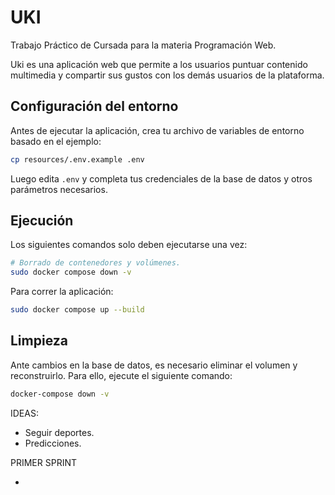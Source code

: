 # UKI

Trabajo Práctico de Cursada para la materia Programación Web.

Uki es una aplicación web que permite a los usuarios puntuar contenido multimedia y compartir sus gustos con los demás usuarios de la plataforma.

## Configuración del entorno

Antes de ejecutar la aplicación, crea tu archivo de variables de entorno basado en el ejemplo:

```bash
cp resources/.env.example .env
```

Luego edita `.env` y completa tus credenciales de la base de datos y otros parámetros necesarios.

## Ejecución

Los siguientes comandos solo deben ejecutarse una vez:

```bash
# Borrado de contenedores y volúmenes.
sudo docker compose down -v
```

Para correr la aplicación:

```bash
sudo docker compose up --build
```

## Limpieza

Ante cambios en la base de datos, es necesario eliminar el volumen y reconstruirlo. Para ello, ejecute el siguiente comando:

```sh
docker-compose down -v
```

IDEAS:

- Seguir deportes.
- Predicciones.

PRIMER SPRINT

-
